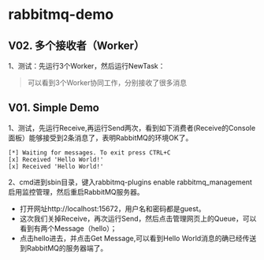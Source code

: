 rabbitmq-demo
=============

V02. 多个接收者（Worker）
---------------
1、测试：先运行3个Worker，然后运行NewTask：	
>	可以看到3个Worker协同工作，分别接收了很多消息  

V01. Simple Demo
---------------
1、测试，先运行Receive,再运行Send两次，看到如下消费者(Receive的Console面板）能够接受到2条消息了，表明RabbitMQ的环境OK了。	
```	
[*] Waiting for messages. To exit press CTRL+C
[x] Received 'Hello World!'
[x] Received 'Hello World!'
```

2、cmd进到sbin目录，键入rabbitmq-plugins enable rabbitmq_management启用监控管理，然后重启RabbitMQ服务器。 
*	打开网址http://localhost:15672，用户名和密码都是guest。
*	这次我们关掉Receive，再次运行Send，然后点击管理网页上的Queue，可以看到有两个Message（hello）；
*	点击hello进去，并点击Get Message,可以看到Hello World消息的确已经传送到RabbitMQ的服务器端了。 